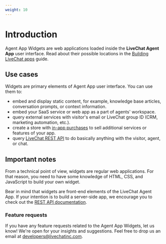 ```yaml
---
weight: 10
---
```


# Introduction

Agent App Widgets are web applications loaded inside the **LiveChat Agent App** user interface. Read about their possible locations in the [Building LiveChat apps](/docs/building-apps-for-livechat/#app-locations) guide.

## Use cases

Widgets are primary elements of Agent App user interface. You can use them to:

* embed and display static content, for example, knowledge base articles, conversation prompts, or context information.
* embed your SaaS service or web app as a part of agents' workspace.
* query external services with visitor's email or LiveChat group ID (CRM, marketing automation, etc.).
* create a store with [in-app purchases](/docs/billing-api) to sell additional services or features of your app.
* query [LiveChat REST API](/docs/rest-api) to do basically anything with the visitor, agent, or chat.

## Important notes

From a technical point of view, widgets are regular web applications. For that reason, you need to have some knowledge of HTML, CSS, and JavaScript to build your own widget. 

Bear in mind that widgets are front-end elements of the LiveChat Agent App. If your intention is to build a server-side app, we encourage you to check out the [REST API documentation](https://developers.livechatinc.com/docs/rest-api/).

### Feature requests

If you have any feature requests related to the Agent App Widgets, let us know! We're open for your insights and suggestions. Feel free to drop us an email at [developers@livechatinc.com](mailto:developers@livechatinc.com).

